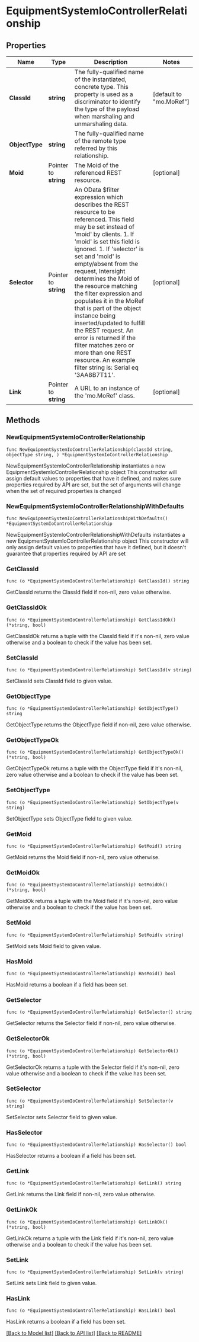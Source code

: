 # EquipmentSystemIoControllerRelationship

## Properties

Name | Type | Description | Notes
------------ | ------------- | ------------- | -------------
**ClassId** | **string** | The fully-qualified name of the instantiated, concrete type. This property is used as a discriminator to identify the type of the payload when marshaling and unmarshaling data. | [default to "mo.MoRef"]
**ObjectType** | **string** | The fully-qualified name of the remote type referred by this relationship. | 
**Moid** | Pointer to **string** | The Moid of the referenced REST resource. | [optional] 
**Selector** | Pointer to **string** | An OData $filter expression which describes the REST resource to be referenced. This field may be set instead of &#39;moid&#39; by clients. 1. If &#39;moid&#39; is set this field is ignored. 1. If &#39;selector&#39; is set and &#39;moid&#39; is empty/absent from the request, Intersight determines the Moid of the resource matching the filter expression and populates it in the MoRef that is part of the object instance being inserted/updated to fulfill the REST request. An error is returned if the filter matches zero or more than one REST resource. An example filter string is: Serial eq &#39;3AA8B7T11&#39;. | [optional] 
**Link** | Pointer to **string** | A URL to an instance of the &#39;mo.MoRef&#39; class. | [optional] 

## Methods

### NewEquipmentSystemIoControllerRelationship

`func NewEquipmentSystemIoControllerRelationship(classId string, objectType string, ) *EquipmentSystemIoControllerRelationship`

NewEquipmentSystemIoControllerRelationship instantiates a new EquipmentSystemIoControllerRelationship object
This constructor will assign default values to properties that have it defined,
and makes sure properties required by API are set, but the set of arguments
will change when the set of required properties is changed

### NewEquipmentSystemIoControllerRelationshipWithDefaults

`func NewEquipmentSystemIoControllerRelationshipWithDefaults() *EquipmentSystemIoControllerRelationship`

NewEquipmentSystemIoControllerRelationshipWithDefaults instantiates a new EquipmentSystemIoControllerRelationship object
This constructor will only assign default values to properties that have it defined,
but it doesn't guarantee that properties required by API are set

### GetClassId

`func (o *EquipmentSystemIoControllerRelationship) GetClassId() string`

GetClassId returns the ClassId field if non-nil, zero value otherwise.

### GetClassIdOk

`func (o *EquipmentSystemIoControllerRelationship) GetClassIdOk() (*string, bool)`

GetClassIdOk returns a tuple with the ClassId field if it's non-nil, zero value otherwise
and a boolean to check if the value has been set.

### SetClassId

`func (o *EquipmentSystemIoControllerRelationship) SetClassId(v string)`

SetClassId sets ClassId field to given value.


### GetObjectType

`func (o *EquipmentSystemIoControllerRelationship) GetObjectType() string`

GetObjectType returns the ObjectType field if non-nil, zero value otherwise.

### GetObjectTypeOk

`func (o *EquipmentSystemIoControllerRelationship) GetObjectTypeOk() (*string, bool)`

GetObjectTypeOk returns a tuple with the ObjectType field if it's non-nil, zero value otherwise
and a boolean to check if the value has been set.

### SetObjectType

`func (o *EquipmentSystemIoControllerRelationship) SetObjectType(v string)`

SetObjectType sets ObjectType field to given value.


### GetMoid

`func (o *EquipmentSystemIoControllerRelationship) GetMoid() string`

GetMoid returns the Moid field if non-nil, zero value otherwise.

### GetMoidOk

`func (o *EquipmentSystemIoControllerRelationship) GetMoidOk() (*string, bool)`

GetMoidOk returns a tuple with the Moid field if it's non-nil, zero value otherwise
and a boolean to check if the value has been set.

### SetMoid

`func (o *EquipmentSystemIoControllerRelationship) SetMoid(v string)`

SetMoid sets Moid field to given value.

### HasMoid

`func (o *EquipmentSystemIoControllerRelationship) HasMoid() bool`

HasMoid returns a boolean if a field has been set.

### GetSelector

`func (o *EquipmentSystemIoControllerRelationship) GetSelector() string`

GetSelector returns the Selector field if non-nil, zero value otherwise.

### GetSelectorOk

`func (o *EquipmentSystemIoControllerRelationship) GetSelectorOk() (*string, bool)`

GetSelectorOk returns a tuple with the Selector field if it's non-nil, zero value otherwise
and a boolean to check if the value has been set.

### SetSelector

`func (o *EquipmentSystemIoControllerRelationship) SetSelector(v string)`

SetSelector sets Selector field to given value.

### HasSelector

`func (o *EquipmentSystemIoControllerRelationship) HasSelector() bool`

HasSelector returns a boolean if a field has been set.

### GetLink

`func (o *EquipmentSystemIoControllerRelationship) GetLink() string`

GetLink returns the Link field if non-nil, zero value otherwise.

### GetLinkOk

`func (o *EquipmentSystemIoControllerRelationship) GetLinkOk() (*string, bool)`

GetLinkOk returns a tuple with the Link field if it's non-nil, zero value otherwise
and a boolean to check if the value has been set.

### SetLink

`func (o *EquipmentSystemIoControllerRelationship) SetLink(v string)`

SetLink sets Link field to given value.

### HasLink

`func (o *EquipmentSystemIoControllerRelationship) HasLink() bool`

HasLink returns a boolean if a field has been set.


[[Back to Model list]](../README.md#documentation-for-models) [[Back to API list]](../README.md#documentation-for-api-endpoints) [[Back to README]](../README.md)


